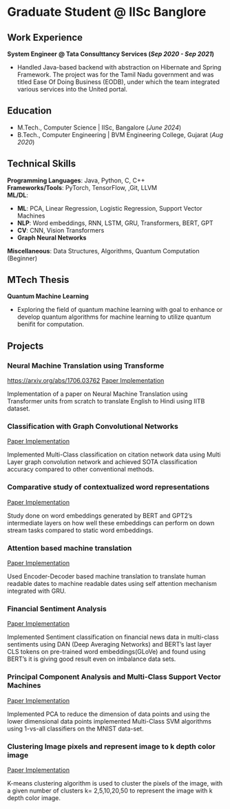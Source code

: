 # Graduate Student @ IISc Banglore

## Work Experience
**System Engineer @ Tata Consulttancy Services (_Sep 2020 - Sep 2021_)**
- Handled Java-based backend with abstraction on Hibernate and Spring Framework. The project was for the Tamil
Nadu government and was titled Ease Of Doing Business (EODB), under which the team integrated various services
into the United portal.

## Education
- M.Tech., Computer Science | IISc, Bangalore (_June 2024_) 			        		
- B.Tech., Computer Engineering | BVM Engineering College, Gujarat (_Aug 2020_)

## Technical Skills

**Programming Languages**: Java, Python, C, C++ \
**Frameworks/Tools**: PyTorch, TensorFlow, ,Git, LLVM \
**ML/DL**:
- **ML**: PCA, Linear Regression, Logistic Regression, Support Vector Machines
- **NLP**: Word embeddings, RNN, LSTM, GRU, Transformers, BERT, GPT
- **CV**: CNN, Vision Transformers
- **Graph Neural Networks** 
  
**Miscellaneous**: Data Structures, Algorithms, Quantum Computation (Beginner)

## MTech Thesis
**Quantum Machine Learning**
- Exploring the field of quantum machine learning with goal to enhance or develop quantum algorithms for
machine learning to utilize quantum benifit for computation.

## Projects
### Neural Machine Translation using Transforme
https://arxiv.org/abs/1706.03762
[Paper Implementation]([https://arxiv.org/abs/1706.03762](https://arxiv.org/abs/1706.03762))

Implementation of a paper on Neural Machine Translation using Transformer units from scratch to translate English to
Hindi using IITB dataset.

### Classification with Graph Convolutional Networks
[Paper Implementation]([https://arxiv.org/abs/1706.03762](https://arxiv.org/abs/1706.03762))

Implemented Multi-Class classification on citation network data using Multi Layer graph convolution network and
achieved SOTA classification accuracy compared to other conventional methods.

### Comparative study of contextualized word representations
[Paper Implementation]([https://arxiv.org/abs/1706.03762](https://arxiv.org/abs/1706.03762))

Study done on word embeddings generated by BERT and GPT2’s intermediate layers on how well these embeddings
can perform on down stream tasks compared to static word embeddings.

### Attention based machine translation
[Paper Implementation]([https://arxiv.org/abs/1706.03762](https://arxiv.org/abs/1706.03762))

Used Encoder-Decoder based machine translation to translate human readable dates to machine readable dates using
self attention mechanism integrated with GRU.

### Financial Sentiment Analysis
[Paper Implementation]([https://arxiv.org/abs/1706.03762](https://arxiv.org/abs/1706.03762))

Implemented Sentiment classification on financial news data in multi-class sentiments using DAN (Deep Averaging
Networks) and BERT’s last layer CLS tokens on pre-trained word embeddings(GLoVe) and found using BERT’s it is
giving good result even on imbalance data sets.

### Principal Component Analysis and Multi-Class Support Vector Machines
[Paper Implementation]([https://arxiv.org/abs/1706.03762](https://arxiv.org/abs/1706.03762))

Implemented PCA to reduce the dimension of data points and using the lower dimensional data points implemented
Multi-Class SVM algorithms using 1-vs-all classifiers on the MNIST data-set.

### Clustering Image pixels and represent image to k depth color image
[Paper Implementation]([https://arxiv.org/abs/1706.03762](https://arxiv.org/abs/1706.03762))

K-means clustering algorithm is used to cluster the pixels of the image, with a given number of clusters k= 2,5,10,20,50
to represent the image with k depth color image.
